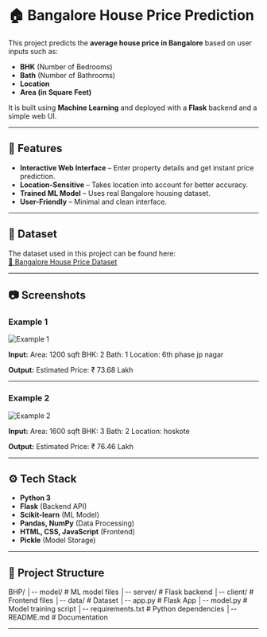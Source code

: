 # 🏠 Bangalore House Price Prediction

This project predicts the **average house price in Bangalore** based on user inputs such as:
- **BHK** (Number of Bedrooms)
- **Bath** (Number of Bathrooms)
- **Location**
- **Area (in Square Feet)**

It is built using **Machine Learning** and deployed with a **Flask** backend and a simple web UI.

---

## 📌 Features
- **Interactive Web Interface** – Enter property details and get instant price prediction.
- **Location-Sensitive** – Takes location into account for better accuracy.
- **Trained ML Model** – Uses real Bangalore housing dataset.
- **User-Friendly** – Minimal and clean interface.

---

## 📂 Dataset
The dataset used in this project can be found here:  
[📄 Bangalore House Price Dataset](https://www.kaggle.com/datasets/vedanthbaliga/bangalorehouseprices)

---

## 📷 Screenshots

### Example 1
![Example 1](https://github.com/anup2003D/BHP/blob/main/assets/screenshot1.png)

**Input:**
Area: 1200 sqft
BHK: 2
Bath: 1
Location: 6th phase jp nagar

**Output:**
Estimated Price: ₹ 73.68 Lakh


---

### Example 2
![Example 2](https://github.com/anup2003D/BHP/blob/main/assets/screenshot2.png)

**Input:**
Area: 1600 sqft
BHK: 3
Bath: 2
Location: hoskote

**Output:**
Estimated Price: ₹ 76.46 Lakh


---

## ⚙️ Tech Stack
- **Python 3**
- **Flask** (Backend API)
- **Scikit-learn** (ML Model)
- **Pandas, NumPy** (Data Processing)
- **HTML, CSS, JavaScript** (Frontend)
- **Pickle** (Model Storage)

---

## 📂 Project Structure
BHP/
│-- model/ # ML model files
│-- server/ # Flask backend
│-- client/ # Frontend files
│-- data/ # Dataset
│-- app.py # Flask App
│-- model.py # Model training script
│-- requirements.txt # Python dependencies
│-- README.md # Documentation


---

